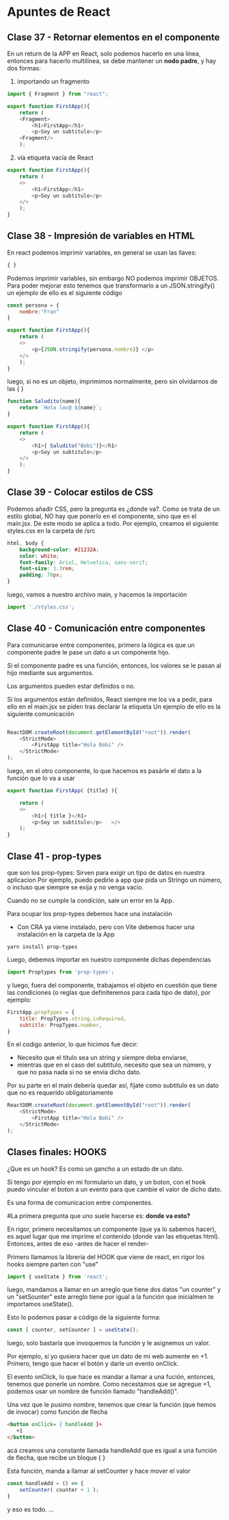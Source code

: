 # Apuntes de React

## **Clase 37 - Retornar elementos en el componente**

En un return de la APP en React, solo podemos hacerlo en una línea, entonces para hacerlo multilínea, se debe mantener un **nodo padre**, y hay dos formas:

1) importando un fragmento

```js
import { Fragment } from "react";

export function FirstApp(){
    return (
    <Fragment>
        <h1>FirstApp</h1>
        <p>Soy un subtitulo</p>    
    <Fragment/>
    );
```

2) vía etiqueta vacía de React

```js
export function FirstApp(){
    return (
    <>
        <h1>FirstApp</h1>
        <p>Soy un subtitulo</p>    
    </>
    );
}
```

## **Clase 38 - Impresión de variables en HTML**

En react podemos imprimir variables, 
en general se usan las llaves:
```js
{ }
```
Podemos imprimir variables, sin embargo NO podemos imprimir OBJETOS. Para poder mejorar esto tenemos que transformarlo a un JSON.stringify() un ejemplo de ello es el siguiente código

```js
const persona = {
    nombre:"Fran"
}

export function FirstApp(){
    return (
    <>
        <p>{JSON.stringify(persona.nombre)} </p>    
    </>
    );
}
```
luego, si no es un objeto, 
imprimimos normalmente, pero sin olvidarnos de las { }

```js
function Saludito(name){
    return `Hola loc@ ${name}`;
}

export function FirstApp(){
    return (
    <>
        <h1>{ Saludito("Bobi")}</h1>
        <p>Soy un subtitulo</p>   
    </>
    );
}
```

## **Clase 39 - Colocar estilos de CSS**

Podemos añadir CSS, pero la pregunta es ¿donde va?. Como se trata de un estilo global, NO hay que ponerlo en el componente, sino que en el main.jsx. De este modo se aplica a todo. Por ejemplo, creamos el siguiente styles.css en la carpeta de /src

```css
html, body {
    background-color: #21232A;
    color: white;
    font-family: Arial, Helvetica, sans-serif;
    font-size: 1.3rem;
    padding: 70px;
}
```
luego, vamos a nuestro archivo main, y hacemos la importación

```js
import './styles.css';
```


## **Clase 40 - Comunicación entre componentes**

Para comunicarse entre componentes, primero la lógica es que un componente padre le pase un dato a un componente hijo.

Si el componente padre es una función, entonces, los valores se le pasan al hijo mediante sus argumentos.

Los argumentos pueden estar definidos o no.

Si los argumentos están definidos, React siempre me los va a pedir, 
para ello en el main.jsx se piden tras declarar la etiqueta <App />
Un ejemplo de ello es la siguiente comunicación

```js

ReactDOM.createRoot(document.getElementById("root")).render(
    <StrictMode>
        <FirstApp title="Hola Bobi" />
    </StrictMode>
);

```
luego, en el otro componente, lo que hacemos es pasárle el dato a la función que lo va a usar

```js
export function FirstApp( {title} ){

    return (
    <>
        <h1>{ title }</h1>
        <p>Soy un subtitulo</p>   </>
    );
}
```


## **Clase 41 - prop-types**

que son los prop-types:
Sirven para exigir un tipo de datos en nuestra aplicacion
Por ejemplo, puedo pedirle a app que pida un Stringo un número,
o incluso que siempre se exija y no venga vacío.

Cuando no se cumple la condición, sale un error en la App.

Para ocupar los prop-types debemos hace una instalación

- Con CRA ya viene instalado, 
pero con Vite debemos hacer una instalación en la carpeta de la App

```
yarn install prop-types
```
Luego, debemos importar en nuestro componente dichas dependencias

```js
import Proptypes from 'prop-types';
```

y luego, fuera del componente, 
trabajamos el objeto en cuestión que tiene las condiciones (o reglas que definiteremos para cada tipo de dato), por ejemplo:

```js
FirstApp.propTypes = {
    title: PropTypes.string.isRequired,
    subtitle: PropTypes.number,
}
```
En el codigo anterior, lo que hicimos fue decir:
- Necesito que el título sea un string y siempre deba enviarse,
- mientras que en el caso del subtitulo, necesito que sea un número,
y que no pasa nada si no se envia dicho dato.

Por su parte en el main debería quedar así,
fíjate como subtitulo es un dato que no es requerido obligatoriamente

```js
ReactDOM.createRoot(document.getElementById("root")).render(
    <StrictMode>
        <FirstApp title="Hola Bobi" />
    </StrictMode>
);
```



## Clases finales:  HOOKS

¿Que es un hook?
Es como un gancho a un estado de un dato.

Si tengo por ejemplo en mi formulario un dato, y un boton, 
con el hook puedo vincular el boton a un evento para que cambie el valor de dicho dato.

Es una forma de comunicacion entre componentes.

#La primera pregunta que uno suele hacerse es: **donde va esto?**

En rigor, primero necesitamos un componente (que ya lo sabemos hacer),
es aquel lugar que me imprime el contenido (donde van las etiquetas html).
Entonces, antes de eso -antes de hacer el render-

Primero llamamos la librería del HOOK que viene de react,
en rigor los hooks siempre parten con "use"
```js
import { useState } from 'react';

```
luego, 
mandamos a llamar en un arreglo que tiene dos datos 
"un counter" y un "setSounter"
este arreglo tiene por igual a la función que inicialmen te importamos useState().

Esto lo podemos pasar a código de la siguiente forma:

```js
const [ counter, setCounter ] = useState();
```
luego, 
solo bastaría que invoquemos la función y le asignemos un valor.

Por ejemplo,
si yo qusiera hacer que un dato de mi web aumente en +1.
Primero, tengo que hacer el botón y darle un evento onClick.

El evento onClick, lo que hace es mandar a llamar a una fución,
entonces, tenemos que ponerle un nombre.
Como necestamos que se agregue +1, 
podemos usar un nombre de función llamado "handleAdd()".

Una vez que le pusimo nombre, tenemos que crear la función (que hemos de invocar)
como función de flecha

```html
<button onClick= { handleAdd }> 
   +1 
</button>

```

acá creamos una constante llamada handleAdd que es igual 
a una función de flecha, que recibe un bloque { }

Esta función, manda a llamar al setCounter y hace mover el valor
```js
const handleAdd = () => {
    setCounter( counter + 1 );
}
```

y eso es todo.
...